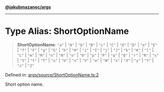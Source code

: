 [**@jakubmazanec/args**](../README.md)

---

# Type Alias: ShortOptionName

> **ShortOptionName**: `"a"` \| `"A"` \| `"b"` \| `"B"` \| `"c"` \| `"C"` \| `"d"` \| `"D"` \| `"e"`
> \| `"E"` \| `"f"` \| `"F"` \| `"g"` \| `"G"` \| `"h"` \| `"H"` \| `"i"` \| `"I"` \| `"j"` \| `"J"`
> \| `"k"` \| `"K"` \| `"l"` \| `"L"` \| `"m"` \| `"M"` \| `"n"` \| `"N"` \| `"o"` \| `"O"` \| `"p"`
> \| `"P"` \| `"q"` \| `"Q"` \| `"r"` \| `"R"` \| `"s"` \| `"S"` \| `"t"` \| `"T"` \| `"u"` \| `"U"`
> \| `"v"` \| `"V"` \| `"w"` \| `"W"` \| `"x"` \| `"X"` \| `"y"` \| `"Y"` \| `"z"` \| `"Z"`

Defined in:
[args/source/ShortOptionName.ts:2](https://github.com/jakubmazanec/tools/blob/dcfb3b06be051bf99e23e7e35174b07af0f0fddd/packages/args/source/ShortOptionName.ts#L2)

Short option name.
